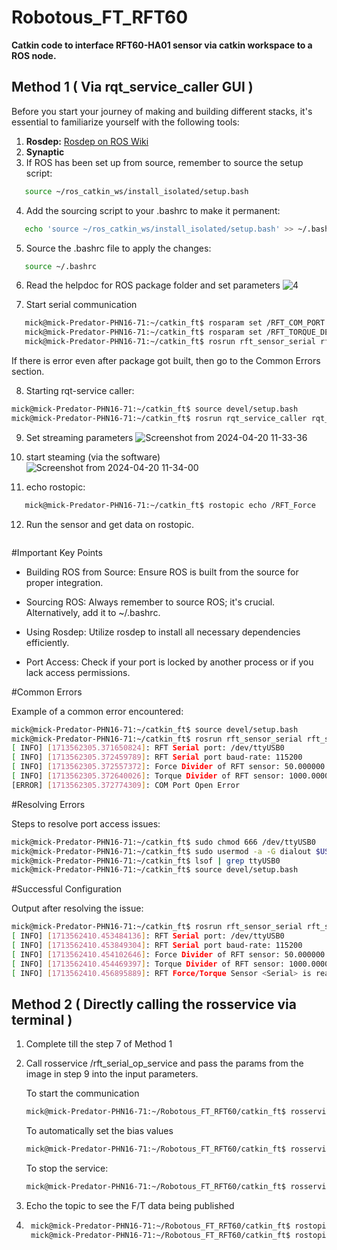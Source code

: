 # Robotous_FT_RFT60

**Catkin code to interface RFT60-HA01 sensor via catkin workspace to a ROS node.**

## Method 1 ( Via rqt_service_caller GUI )

Before you start your journey of making and building different stacks, it's essential to familiarize yourself with the following tools:

1. **Rosdep:** [Rosdep on ROS Wiki](http://wiki.ros.org/rosdep)
2. **Synaptic**
3. If ROS has been set up from source, remember to source the setup script:
```bash
   source ~/ros_catkin_ws/install_isolated/setup.bash
```

4. Add the sourcing script to your .bashrc to make it permanent:
```bash
   echo 'source ~/ros_catkin_ws/install_isolated/setup.bash' >> ~/.bashrc
```

5. Source the .bashrc file to apply the changes:
```bash
   source ~/.bashrc
```
6. Read the helpdoc for ROS package folder and set parameters
   ![4](https://github.com/ami6643432/Robotous_FT_RFT60/assets/23532442/2a6a2857-46b1-47af-bd86-934eae6d6481)
   
   
7. Start serial communication
```bash
   mick@mick-Predator-PHN16-71:~/catkin_ft$ rosparam set /RFT_COM_PORT /dev/ttyUSB0
   mick@mick-Predator-PHN16-71:~/catkin_ft$ rosparam set /RFT_TORQUE_DEVIDER 1000
   mick@mick-Predator-PHN16-71:~/catkin_ft$ rosrun rft_sensor_serial rft_sensor_serial
```
If there is error even after package got built, then go to the Common Errors section.

8. Starting rqt-service caller:
```bash
mick@mick-Predator-PHN16-71:~/catkin_ft$ source devel/setup.bash 
mick@mick-Predator-PHN16-71:~/catkin_ft$ rosrun rqt_service_caller rqt_service_caller
```

9.  Set streaming parameters
    ![Screenshot from 2024-04-20 11-33-36](https://github.com/ami6643432/Robotous_FT_RFT60/assets/23532442/7980707c-c1c0-497d-802e-81e05abae64c)

10. start steaming (via the software)
    ![Screenshot from 2024-04-20 11-34-00](https://github.com/ami6643432/Robotous_FT_RFT60/assets/23532442/07e5568d-1202-4119-aa32-8b3a5b0df637)


11. echo rostopic:
```bash
   mick@mick-Predator-PHN16-71:~/catkin_ft$ rostopic echo /RFT_Force
```

12. Run the sensor and get data on rostopic.
 ```bash

```

#Important Key Points

*  Building ROS from Source: Ensure ROS is built from the source for proper integration.

*  Sourcing ROS: Always remember to source ROS; it's crucial. Alternatively, add it to ~/.bashrc.

*  Using Rosdep: Utilize rosdep to install all necessary dependencies efficiently.

*  Port Access: Check if your port is locked by another process or if you lack access permissions.

#Common Errors

Example of a common error encountered:

```bash
mick@mick-Predator-PHN16-71:~/catkin_ft$ source devel/setup.bash
mick@mick-Predator-PHN16-71:~/catkin_ft$ rosrun rft_sensor_serial rft_sensor_serial
[ INFO] [1713562305.371650824]: RFT Serial port: /dev/ttyUSB0
[ INFO] [1713562305.372459789]: RFT Serial port baud-rate: 115200
[ INFO] [1713562305.372557372]: Force Divider of RFT sensor: 50.000000
[ INFO] [1713562305.372640026]: Torque Divider of RFT sensor: 1000.000000
[ERROR] [1713562305.372774309]: COM Port Open Error
```

#Resolving Errors

Steps to resolve port access issues:
```bash
mick@mick-Predator-PHN16-71:~/catkin_ft$ sudo chmod 666 /dev/ttyUSB0
mick@mick-Predator-PHN16-71:~/catkin_ft$ sudo usermod -a -G dialout $USER
mick@mick-Predator-PHN16-71:~/catkin_ft$ lsof | grep ttyUSB0
mick@mick-Predator-PHN16-71:~/catkin_ft$ source devel/setup.bash
```

#Successful Configuration

Output after resolving the issue:
```bash
mick@mick-Predator-PHN16-71:~/catkin_ft$ rosrun rft_sensor_serial rft_sensor_serial
[ INFO] [1713562410.453484136]: RFT Serial port: /dev/ttyUSB0
[ INFO] [1713562410.453849304]: RFT Serial port baud-rate: 115200
[ INFO] [1713562410.454102646]: Force Divider of RFT sensor: 50.000000
[ INFO] [1713562410.454469397]: Torque Divider of RFT sensor: 1000.000000
[ INFO] [1713562410.456895889]: RFT Force/Torque Sensor <Serial> is ready!!!!
```


## Method 2 ( Directly calling the rosservice via terminal )
1. Complete till the step 7 of Method 1
   
2. Call rosservice /rft_serial_op_service and pass the params from the image in step 9 into the input parameters.

   To start the communication
   ```bash
   mick@mick-Predator-PHN16-71:~/Robotous_FT_RFT60/catkin_ft$ rosservice call /rft_serial_op_service "{opType: 11, param1: 0, param2: 0, param3: 0}"
   ```

   To automatically set the bias values
   ```bash
   mick@mick-Predator-PHN16-71:~/Robotous_FT_RFT60/catkin_ft$ rosservice call /rft_serial_op_service "{opType: 17, param1: 1, param2: 0, param3: 0}"
   ```

   To stop the service:
   ```bash
   mick@mick-Predator-PHN16-71:~/Robotous_FT_RFT60/catkin_ft$ rosservice call /rft_serial_op_service "{opType: 12, param1: 0, param2: 0, param3: 0}"
   ```
  3. Echo the topic to see the F/T data being published
  4. 
     ```bash
      mick@mick-Predator-PHN16-71:~/Robotous_FT_RFT60/catkin_ft$ rostopic list
      mick@mick-Predator-PHN16-71:~/Robotous_FT_RFT60/catkin_ft$ rostopic echo /RFT_FORCE
     ```

   
